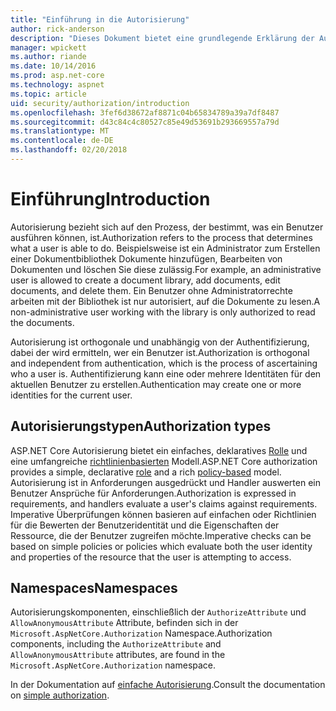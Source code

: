 ```yaml
---
title: "Einführung in die Autorisierung"
author: rick-anderson
description: "Dieses Dokument bietet eine grundlegende Erklärung der Autorisierung und erläutert, wie die Autorisierung auf ASP.NET Core bezieht."
manager: wpickett
ms.author: riande
ms.date: 10/14/2016
ms.prod: asp.net-core
ms.technology: aspnet
ms.topic: article
uid: security/authorization/introduction
ms.openlocfilehash: 3fef6d38672af8871c04b65834789a39a7df8487
ms.sourcegitcommit: d43c84c4c80527c85e49d53691b293669557a79d
ms.translationtype: MT
ms.contentlocale: de-DE
ms.lasthandoff: 02/20/2018
---
```

# <a name="introduction"></a><span data-ttu-id="87d66-103">Einführung</span><span class="sxs-lookup"><span data-stu-id="87d66-103">Introduction</span></span>

<a name="security-authorization-introduction"></a>

<span data-ttu-id="87d66-104">Autorisierung bezieht sich auf den Prozess, der bestimmt, was ein Benutzer ausführen können, ist.</span><span class="sxs-lookup"><span data-stu-id="87d66-104">Authorization refers to the process that determines what a user is able to do.</span></span> <span data-ttu-id="87d66-105">Beispielsweise ist ein Administrator zum Erstellen einer Dokumentbibliothek Dokumente hinzufügen, Bearbeiten von Dokumenten und löschen Sie diese zulässig.</span><span class="sxs-lookup"><span data-stu-id="87d66-105">For example, an administrative user is allowed to create a document library, add documents, edit documents, and delete them.</span></span> <span data-ttu-id="87d66-106">Ein Benutzer ohne Administratorrechte arbeiten mit der Bibliothek ist nur autorisiert, auf die Dokumente zu lesen.</span><span class="sxs-lookup"><span data-stu-id="87d66-106">A non-administrative user working with the library is only authorized to read the documents.</span></span>

<span data-ttu-id="87d66-107">Autorisierung ist orthogonale und unabhängig von der Authentifizierung, dabei der wird ermitteln, wer ein Benutzer ist.</span><span class="sxs-lookup"><span data-stu-id="87d66-107">Authorization is orthogonal and independent from authentication, which is the process of ascertaining who a user is.</span></span> <span data-ttu-id="87d66-108">Authentifizierung kann eine oder mehrere Identitäten für den aktuellen Benutzer zu erstellen.</span><span class="sxs-lookup"><span data-stu-id="87d66-108">Authentication may create one or more identities for the current user.</span></span>

## <a name="authorization-types"></a><span data-ttu-id="87d66-109">Autorisierungstypen</span><span class="sxs-lookup"><span data-stu-id="87d66-109">Authorization types</span></span>

<span data-ttu-id="87d66-110">ASP.NET Core Autorisierung bietet ein einfaches, deklaratives [Rolle](roles.md) und eine umfangreiche [richtlinienbasierten](policies.md) Modell.</span><span class="sxs-lookup"><span data-stu-id="87d66-110">ASP.NET Core authorization provides a simple, declarative [role](roles.md) and a rich [policy-based](policies.md) model.</span></span> <span data-ttu-id="87d66-111">Autorisierung ist in Anforderungen ausgedrückt und Handler auswerten ein Benutzer Ansprüche für Anforderungen.</span><span class="sxs-lookup"><span data-stu-id="87d66-111">Authorization is expressed in requirements, and handlers evaluate a user's claims against requirements.</span></span> <span data-ttu-id="87d66-112">Imperative Überprüfungen können basieren auf einfachen oder Richtlinien für die Bewerten der Benutzeridentität und die Eigenschaften der Ressource, die der Benutzer zugreifen möchte.</span><span class="sxs-lookup"><span data-stu-id="87d66-112">Imperative checks can be based on simple policies or policies which evaluate both the user identity and properties of the resource that the user is attempting to access.</span></span>

## <a name="namespaces"></a><span data-ttu-id="87d66-113">Namespaces</span><span class="sxs-lookup"><span data-stu-id="87d66-113">Namespaces</span></span>

<span data-ttu-id="87d66-114">Autorisierungskomponenten, einschließlich der `AuthorizeAttribute` und `AllowAnonymousAttribute` Attribute, befinden sich in der `Microsoft.AspNetCore.Authorization` Namespace.</span><span class="sxs-lookup"><span data-stu-id="87d66-114">Authorization components, including the `AuthorizeAttribute` and `AllowAnonymousAttribute` attributes, are found in the `Microsoft.AspNetCore.Authorization` namespace.</span></span>

<span data-ttu-id="87d66-115">In der Dokumentation auf [einfache Autorisierung](xref:security/authorization/simple).</span><span class="sxs-lookup"><span data-stu-id="87d66-115">Consult the documentation on [simple authorization](xref:security/authorization/simple).</span></span>
